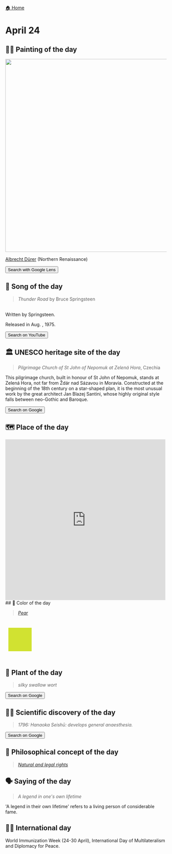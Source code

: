 
[🏠 Home](../../index.md)

# April 24

## 🧑‍🎨 Painting of the day

<img width="600" src="../img/Albrecht_Dürer_2.jpg">

[Albrecht Dürer](http://en.wikipedia.org/wiki/Albrecht_Dürer) (Northern Renaissance)

<button class="btn btn-success"
onclick=" window.open('https://lens.google.com/uploadbyurl?url=https://iretes.github.io/one-a-day/data/img/Albrecht_Dürer_2.jpg','_blank')">
Search with Google Lens
</button>

## 🎼 Song of the day

> *Thunder Road*
by Bruce Springsteen

<br />Written by Springsteen.

Released in Aug. , 1975.

<button class="btn btn-success"
onclick=" window.open('http://www.youtube.com/search?q=Thunder Road by Bruce Springsteen','_blank')">
Search on YouTube
</button>

## 🏛️ UNESCO heritage site of the day

> *Pilgrimage Church of St John of Nepomuk at Zelená Hora*, Czechia

<p>This pilgrimage church, built in honour of St John of Nepomuk, stands at Zelená Hora, not far from Ždár nad Sázavou in Moravia. Constructed at the beginning of the 18th century on a star-shaped plan, it is the most unusual work by the great architect Jan Blazej Santini, whose highly original style falls between neo-Gothic and Baroque.</p>

<button class="btn btn-success"
onclick=" window.open('http://www.google.com/search?q=Pilgrimage Church of St John of Nepomuk at Zelená Hora','_blank')">
Search on Google
</button>

## 🗺️ Place of the day

<iframe
src="https://www.mapcrunch.com"
name="mapcrunch"
width="500"
height="500"
allowTransparency="true"
scrolling="no"
frameborder="0"
>
</iframe>
## 🎨 Color of the day

> *[Pear](https://en.wikipedia.org/wiki/Chartreuse_(color)#Pear)*

<div style="color:#D1E231; font-size: 100px;">&#9632;</div>

## 🌿 Plant of the day

> *silky swallow wort*

<button class="btn btn-success"
onclick=" window.open('http://www.google.com/search?q=silky swallow wort','_blank')">
Search on Google
</button>

## 🧑‍🔬 Scientific discovery of the day

> *1796: Hanaoka Seishū: develops general anaesthesia.*

<button class="btn btn-success"
onclick=" window.open('http://www.google.com/search?q=1796: Hanaoka Seishū: develops general anaesthesia.','_blank')"> 
Search on Google
</button>

## 💭 Philosophical concept of the day

> *[Natural and legal rights](https://en.wikipedia.org/wiki/Natural_and_legal_rights)*

## 🗣️ Saying of the day

> *A legend in one's own lifetime*

'A legend in their own lifetime' refers to  a living person of considerable fame. 

## 🏳️‍🌈 International day

World Immunization Week (24-30 April), International Day of Multilateralism and Diplomacy for Peace.